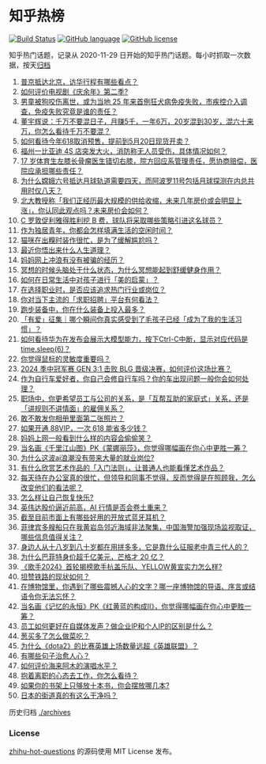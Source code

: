 # 知乎热榜
[![Build Status](https://github.com/ToWeLong/zhihu-hot-questions/workflows/CI/badge.svg)](https://github.com/ToWeLong/zhihu-hot-questions/actions)
[![GitHub language](https://img.shields.io/badge/language-golang-orange.svg)](https://golang.org/)
[![GitHub license](https://img.shields.io/github/license/ToWeLong/zhihu-hot-questions)](https://github.com/ToWeLong/zhihu-hot-questions/blob/main/LICENSE)

知乎热门话题，记录从 2020-11-29 日开始的知乎热门话题。每小时抓取一次数据，按天[归档](./archives)

<!-- BEGIN -->

1. [普京抵达北京，访华行程有哪些看点？](https://www.zhihu.com/question/656166671)
1. [如何评价电视剧《庆余年》第二季?](https://www.zhihu.com/question/655313140)
1. [男童被狗咬伤离世，或为当地 25 年来首例狂犬病免疫失败，市疾控介入调查，免疫失败究竟是谁的责任？](https://www.zhihu.com/question/656173865)
1. [董宇辉说：千万不要混日子，月赚5千，一年6万，20岁混到30岁，混六十来万，你怎么看待千万不要混？](https://www.zhihu.com/question/656118507)
1. [如何看待今年618取消预售，提前到5月20日现货开卖？](https://www.zhihu.com/question/656190409)
1. [福州一比亚迪 4S 店突发大火，消防称无人员受伤，具体情况如何？](https://www.zhihu.com/question/656179803)
1. [17 岁体育生左膝长骨瘤医生错切右膝，院方回应系管理责任，愿协商赔偿，医院应承担哪些责任？](https://www.zhihu.com/question/656194795)
1. [为什么嫦娥六号抵达月球轨道需要四天，而阿波罗11号包括月球探测在内总共用时仅八天？](https://www.zhihu.com/question/655838507)
1. [北大教授称「我们正经历最大规模的供给收缩，未来几年房价或会明显上涨」，你认同此观点吗？未来房价会如何？](https://www.zhihu.com/question/656198408)
1. [C 罗敦促利雅得胜利挖 B 费，球队将采取哪些策略引进这名球员？](https://www.zhihu.com/question/656104654)
1. [作为独居青年，你都会怎样填满生活的空闲时间？](https://www.zhihu.com/question/653433985)
1. [猫咪在出糗时装作很忙，是为了缓解尴尬吗？](https://www.zhihu.com/question/655246611)
1. [最近你悟出来什么人生道理？](https://www.zhihu.com/question/655915922)
1. [妈妈网上冲浪有没有被骗的经历？](https://www.zhihu.com/question/655771982)
1. [冥想的时候头脑处于什么状态，为什么冥想能起到舒缓健身作用？](https://www.zhihu.com/question/653305726)
1. [如何在日常生活中对孩子进行「美的启蒙」？](https://www.zhihu.com/question/655886553)
1. [在选择职业时，是否应该追求热门行业或岗位？](https://www.zhihu.com/question/655929844)
1. [你对当下主流的「求职招聘」平台有何看法？](https://www.zhihu.com/question/652005470)
1. [跑步装备中，你在什么装备上投入最多？](https://www.zhihu.com/question/654495235)
1. [「有爱」征集｜哪个瞬间你真实感受到了毛孩子已经「成为了我的生活习惯」？](https://www.zhihu.com/question/655438833)
1. [如何看待华为在发布会展示大模型能力，按下Ctrl-C中断，显示对应代码是time.sleep(6)？](https://www.zhihu.com/question/655565411)
1. [你觉得鼠标的灵敏度重要吗？](https://www.zhihu.com/question/655299351)
1. [2024 季中冠军赛 GEN 3:1 击败 BLG 晋级决赛，如何评价这场比赛？](https://www.zhihu.com/question/656199322)
1. [作为自行车爱好者，你自己会修自行车吗？你的车出现问题一般你会如何处理？](https://www.zhihu.com/question/655978535)
1. [职场中，你更希望员工与公司的关系，是「互帮互助的家庭式」关系，还是「讲规则不讲情面」的雇佣关系？](https://www.zhihu.com/question/655330350)
1. [敢不敢发你相册里面第二张照片？](https://www.zhihu.com/question/652601337)
1. [如果开通 88VIP，一次 618 能省多少钱？](https://www.zhihu.com/question/656208460)
1. [妈妈上网一般看到什么样的内容会偷偷笑？](https://www.zhihu.com/question/655779908)
1. [当名画《千里江山图》PK《蒙娜丽莎》，你觉得哪幅画在你心中更胜一筹？](https://www.zhihu.com/question/656079701)
1. [为什么这波ai浪潮没有带来大量的就业岗位?](https://www.zhihu.com/question/649006814)
1. [有什么欣赏艺术作品的「入门法则」，让普通人也能看懂艺术作品？](https://www.zhihu.com/question/655881025)
1. [每天待在办公室真的很忙，但领导和同事不觉得，反而觉得是在照顾我，怎么改变他们的看法呢？](https://www.zhihu.com/question/655951464)
1. [怎么样让自己恢复快乐?](https://www.zhihu.com/question/655779014)
1. [英伟达股价逼近前高，AI 行情是否会卷土重来？](https://www.zhihu.com/question/656174912)
1. [截至目前市面上有哪些好用的开放式蓝牙耳机？](https://www.zhihu.com/question/616251434)
1. [菲律宾多艘船只在我黄岩岛邻近海域非法聚集，中国海警加强现场监视取证，哪些信息值得关注？](https://www.zhihu.com/question/656195684)
1. [身边人从十八岁到八十岁都在用拼多多，它是靠什么征服老中青三代人的？](https://www.zhihu.com/question/656079213)
1. [为什么巴菲特身价超千亿美元，芒格才 20 亿？](https://www.zhihu.com/question/654975012)
1. [《歌手2024》首轮揭榜歌手杭盖乐队、YELLOW黄宣实力怎么样?](https://www.zhihu.com/question/656055618)
1. [坦赞铁路的现状如何？](https://www.zhihu.com/question/25653896)
1. [在博物馆里，你遇到了哪些震撼人心的文字？哪一座博物馆的导语、序言或结语令你无法忘怀？](https://www.zhihu.com/question/655249260)
1. [当名画《记忆的永恒》PK《红黄蓝的构成II》，你觉得哪幅画在你心中更胜一筹？](https://www.zhihu.com/question/656086784)
1. [员工如何更好在自媒体发声？做企业IP和个人IP的区别是什么？](https://www.zhihu.com/question/655330351)
1. [葱买多了怎么做菜吃？](https://www.zhihu.com/question/650715423)
1. [为什么《dota2》的比赛英雄上场数量远超《英雄联盟》？](https://www.zhihu.com/question/655041097)
1. [有哪些句子治愈人心？](https://www.zhihu.com/question/655907263)
1. [如何评价海来阿木的演唱水平？](https://www.zhihu.com/question/425388979)
1. [抱着离职的心态去工作，你怎么看待？](https://www.zhihu.com/question/655775814)
1. [如果你的书架上只够放十本书，你会摆放哪几本?](https://www.zhihu.com/question/36092128)
1. [日本的街道真的有这么干净吗？](https://www.zhihu.com/question/56402307)

<!-- END -->

历史归档 [./archives](./archives)


### License
[zhihu-hot-questions](https://github.com/towelong/zhihu-hot-questions) 的源码使用 MIT License 发布。